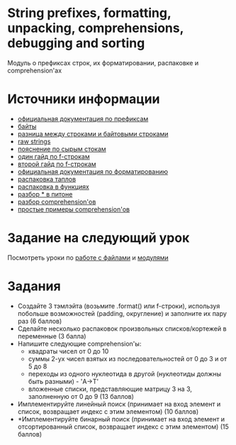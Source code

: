 # String prefixes, formatting, unpacking, comprehensions, debugging and sorting
Модуль о префиксах строк, их форматировании, распаковке и comprehension'ах


# Источники информации
* [официальная документация по префиксам](https://docs.python.org/3/reference/lexical_analysis.html#strings)
* [байты](https://docs.python.org/3/library/stdtypes.html#bytes)
* [разница между строками и байтовыми строками](https://stackoverflow.com/questions/6224052/what-is-the-difference-between-a-string-and-a-byte-string/31322359)
* [raw strings](https://www.journaldev.com/23598/python-raw-string)
* [пояснение по сырым стокам](https://stackoverflow.com/questions/2081640/what-exactly-do-u-and-r-string-flags-do-and-what-are-raw-string-literals)
* [один гайд по f-строкам](http://zetcode.com/python/fstring/)
* [второй гайд по f-строкам](https://realpython.com/python-f-strings)
* [официальная документация по форматированию](https://docs.python.org/3/library/string.html#formatspec)
* [распаковка таплов](https://www.geeksforgeeks.org/unpacking-a-tuple-in-python/)
* [распаковка в функциях](https://www.geeksforgeeks.org/packing-and-unpacking-arguments-in-python/)
* [разбор * в питоне](https://medium.com/understand-the-python/understanding-the-asterisk-of-python-8b9daaa4a558)
* [разбор comprehension'ов](https://towardsdatascience.com/python-basics-list-comprehensions-631278f22c40)
* [простые примеры comprehension'ов](https://www.geeksforgeeks.org/comprehensions-in-python/)


# Задание на следующий урок
Посмотреть уроки по [работе с файлами](https://stepik.org/lesson/3363/step/1?unit=1135)
и [модулями](https://stepik.org/lesson/3377/step/1?unit=960)


# Задания
* Создайте 3 тэмлэйта (возьмите .format() или f-строки), используя
побольше возможностей (padding, округление)  и заполните их пару раз
(6 баллов)
* Сделайте несколько распаковок произвольных списков/кортежей в переменные
(3 балла)
* Напишите следующие comprehension'ы:
    * квадраты чисел от 0 до 10
    * суммы 2-ух чисел взятых из последовательностей от 0 до 3 и от 5 до 8
    * переходы из одного нуклеотида в другой (нуклеотиды должны быть разными) - 'A->T'
    * вложенные списки, представляющие матрицу 3 на 3, заполненную от 0 до 9
(13 баллов)
* Имплементируйте линейный поиск (принимает на вход элемент и список,
возвращает индекс с этим элементом)
(10 баллов)
* *Имплементируйте бинарный поиск (принимает на вход элемент и
отсортированный список, возвращает индекс с этим элементом)
(15 баллов)
